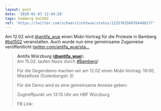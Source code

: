 ```yaml
---
layout: post
date: '2020-02-07 12:49:28'
tags: bamberg ba1502
ref: 'https://twitter.com/schwarzlichtwue/status/1225763509784498177'
---
```

Am 12.02 wird [@antifa_wue](https://twitter.com/antifa_wue) einen Mobi-Vortrag für die Proteste in Bamberg [#ba1502](/t/ba1502) veranstalten. Auch wurde nun eine gemeinsame Zuganreise veröffentlicht [twitter.com/antifa_wue/sta…](https://twitter.com/antifa_wue/status/1225740934681370624)
> <b>Antifa Würzburg ([@antifa_wue](https://twitter.com/antifa_wue)):</b>  
>Am 15.02. laufen Nazis durch [#Bamberg](/t/bamberg)!  
>  
>Für die Gegendemo machen wir am 12.02 einen Mobi-Vortrag: 19:00, MiezeKoze (Gutenbergstr 3)  
>  
>  
>  
>Für die Demo wird es eine gemeinsame Anreise geben:  
>  
>Zugtreffpunkt um 13:15 Uhr am HBF Würzburg  
>  
>  
>  
>FB Link:    

